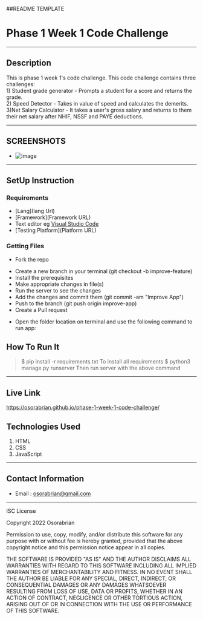 ##README TEMPLATE
# Phase 1 Week 1 Code Challenge
*****

## Description
This is phase 1 week 1's code challenge. This code challenge contains three challenges:  
    1) Student grade generator - Prompts a student for a score and returns the grade.  
    2) Speed Detector - Takes in value of speed and calculates the demerits.  
    3)Net Salary Calculator - It takes a user's gross salary and returns to them their net salary after NHIF, NSSF and PAYE deductions.  

******
## SCREENSHOTS
- ![image](https://user-images.githubusercontent.com/83941341/204169967-d2b649c3-3450-4a09-99e9-e972d813395b.png)

********
## SetUp Instruction
### Requirements
* [Lang](lang Url)
* [Framework](Framework URL)
* Text editor eg [Visual Studio Code](https://code.visualstudio.com/download)
* [Testing Platform](Platform URL)
### Getting Files
* Fork the repo
- Create a new branch in your terminal (git checkout -b improve-feature)
- Install the prerequisites
- Make appropriate changes in file(s)
- Run the server to see the changes
- Add the changes and commit them (git commit -am "Improve App")
- Push to the branch (git push origin improve-app)
- Create a Pull request
* Open the folder location on terminal and use the following command to run app:
## How To Run It
>  $ pip install -r requirements.txt
To install all requirements
> $ python3 manage.py runserver
Then run server with the above command
*****
## Live Link
https://osorabrian.github.io/phase-1-week-1-code-challenge/

## Technologies Used
1. HTML
2. CSS
3. JavaScript
*****
## Contact Information
* Email : osorabrian@gmail.com
*****
ISC License

Copyright 2022 Osorabrian

Permission to use, copy, modify, and/or distribute this software for any purpose with or without fee is hereby granted, provided that the above copyright notice and this permission notice appear in all copies.

THE SOFTWARE IS PROVIDED "AS IS" AND THE AUTHOR DISCLAIMS ALL WARRANTIES WITH REGARD TO THIS SOFTWARE INCLUDING ALL IMPLIED WARRANTIES OF MERCHANTABILITY AND FITNESS. IN NO EVENT SHALL THE AUTHOR BE LIABLE FOR ANY SPECIAL, DIRECT, INDIRECT, OR CONSEQUENTIAL DAMAGES OR ANY DAMAGES WHATSOEVER RESULTING FROM LOSS OF USE, DATA OR PROFITS, WHETHER IN AN ACTION OF CONTRACT, NEGLIGENCE OR OTHER TORTIOUS ACTION, ARISING OUT OF OR IN CONNECTION WITH THE USE OR PERFORMANCE OF THIS SOFTWARE.